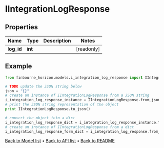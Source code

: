 # IIntegrationLogResponse


## Properties
Name | Type | Description | Notes
------------ | ------------- | ------------- | -------------
**log_id** | **int** |  | [readonly] 

## Example

```python
from finbourne_horizon.models.i_integration_log_response import IIntegrationLogResponse

# TODO update the JSON string below
json = "{}"
# create an instance of IIntegrationLogResponse from a JSON string
i_integration_log_response_instance = IIntegrationLogResponse.from_json(json)
# print the JSON string representation of the object
print IIntegrationLogResponse.to_json()

# convert the object into a dict
i_integration_log_response_dict = i_integration_log_response_instance.to_dict()
# create an instance of IIntegrationLogResponse from a dict
i_integration_log_response_form_dict = i_integration_log_response.from_dict(i_integration_log_response_dict)
```
[Back to Model list](../README.md#documentation-for-models) &#8226; [Back to API list](../README.md#documentation-for-api-endpoints) &#8226; [Back to README](../README.md)



